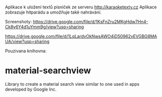 
Aplikace k uložení textů písniček ze serveru http://karaoketexty.cz Aplikace zobrazuje hitparádu a umožňuje také nahrávání.

Screenshoty:
https://drive.google.com/file/d/1KsFnZru2MKgHdw7Hn4-Ck8y6Y4d1uYmm9g/view?usp=sharing

https://drive.google.com/file/d/1LqLardvOkNwsAWO4jD50962vEVGBG8MAUA/view?usp=sharing

Pouzivana knihovna:
# material-searchview
Library to create a material search view similar to one used in apps developed by Google Inc. 
